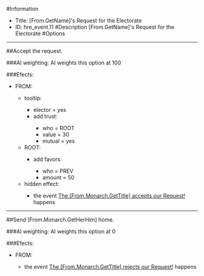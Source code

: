 #Information
 - Title: [From.GetName]'s Request for the Electorate
 - ID: hre_event.11
#Description
[From.GetName]'s Request for the Electorate
#Options

___
##Accept the request.

###AI weighting:
AI weights this option at 100


###Efects:<ul><li>FROM:</li><ul><li>tooltip:</li><ul><li>elector = yes</li><li>add trust:</li><ul><li>who = ROOT</li><li>value = 30</li><li>mutual = yes</li></ul></ul><li>ROOT:</li><ul><li>add favors:</li><ul><li>who = PREV</li><li>amount = 50</li></ul></ul><li>hidden effect:</li><ul><li>the event [The [From.Monarch.GetTitle] accepts our Request!](../events/the_from_monarch_gettitle_accepts_our_request.md) happens</li></ul></ul></ul>

___
##Send [From.Monarch.GetHerHim] home.

###AI weighting:
AI weights this option at 0


###Efects:<ul><li>FROM:</li><ul><li>the event [The [From.Monarch.GetTitle] rejects our Request!](../events/the_from_monarch_gettitle_rejects_our_request.md) happens</li></ul></ul>
